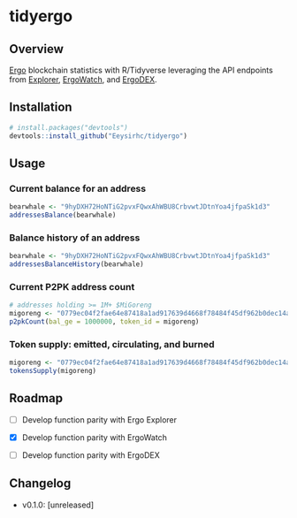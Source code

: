 # tidyergo

## Overview
[Ergo](https://ergoplatform.org/en/) blockchain statistics with R/Tidyverse leveraging the API endpoints from [Explorer](https://api.ergoplatform.com/api/v1/docs/), [ErgoWatch](https://ergo.watch/api/v0/docs), and [ErgoDEX](https://api.ergodex.io/v1/docs/).


## Installation
```r
# install.packages("devtools")
devtools::install_github("Eeysirhc/tidyergo")
```


## Usage

### Current balance for an address
```r
bearwhale <- "9hyDXH72HoNTiG2pvxFQwxAhWBU8CrbvwtJDtnYoa4jfpaSk1d3"
addressesBalance(bearwhale)
```

### Balance history of an address
```r
bearwhale <- "9hyDXH72HoNTiG2pvxFQwxAhWBU8CrbvwtJDtnYoa4jfpaSk1d3"
addressesBalanceHistory(bearwhale)
```

### Current P2PK address count
```r
# addresses holding >= 1M+ $MiGoreng
migoreng <- "0779ec04f2fae64e87418a1ad917639d4668f78484f45df962b0dec14a2591d2"
p2pkCount(bal_ge = 1000000, token_id = migoreng)
```


### Token supply: emitted, circulating, and burned
```r
migoreng <- "0779ec04f2fae64e87418a1ad917639d4668f78484f45df962b0dec14a2591d2"
tokensSupply(migoreng)
```

## Roadmap

- [ ] Develop function parity with Ergo Explorer
- [x] Develop function parity with ErgoWatch
- [ ] Develop function parity with ErgoDEX



## Changelog

- v0.1.0: [unreleased]







